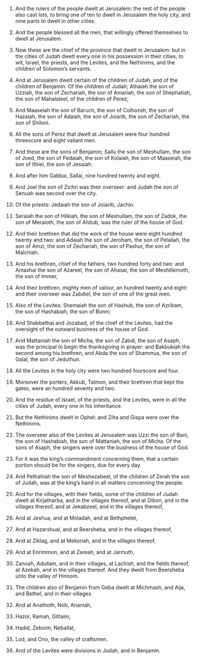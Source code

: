 1. And the rulers of the people dwelt at Jerusalem: the rest of the
people also cast lots, to bring one of ten to dwell in Jerusalem the
holy city, and nine parts to dwell in other cities.

2. And the people blessed all the men, that willingly offered
themselves to dwell at Jerusalem.

3. Now these are the chief of the province that dwelt in Jerusalem:
but in the cities of Judah dwelt every one in his possession in their
cities, to wit, Israel, the priests, and the Levites, and the
Nethinims, and the children of Solomon’s servants.

4. And at Jerusalem dwelt certain of the children of Judah, and of
the children of Benjamin. Of the children of Judah; Athaiah the son of
Uzziah, the son of Zechariah, the son of Amariah, the son of
Shephatiah, the son of Mahalaleel, of the children of Perez;

5. And
Maaseiah the son of Baruch, the son of Colhozeh, the son of Hazaiah,
the son of Adaiah, the son of Joiarib, the son of Zechariah, the son
of Shiloni.

6. All the sons of Perez that dwelt at Jerusalem were four hundred
threescore and eight valiant men.

7. And these are the sons of Benjamin; Sallu the son of Meshullam,
the son of Joed, the son of Pedaiah, the son of Kolaiah, the son of
Maaseiah, the son of Ithiel, the son of Jesaiah.

8. And after him Gabbai, Sallai, nine hundred twenty and eight.

9. And Joel the son of Zichri was their overseer: and Judah the son
of Senuah was second over the city.

10. Of the priests: Jedaiah the son of Joiarib, Jachin.

11. Seraiah the son of Hilkiah, the son of Meshullam, the son of
Zadok, the son of Meraioth, the son of Ahitub, was the ruler of the
house of God.

12. And their brethren that did the work of the house were eight
hundred twenty and two: and Adaiah the son of Jeroham, the son of
Pelaliah, the son of Amzi, the son of Zechariah, the son of Pashur,
the son of Malchiah.

13. And his brethren, chief of the fathers, two hundred forty and
two: and Amashai the son of Azareel, the son of Ahasai, the son of
Meshillemoth, the son of Immer,

14. And their brethren, mighty men
of valour, an hundred twenty and eight: and their overseer was
Zabdiel, the son of one of the great men.

15. Also of the Levites: Shemaiah the son of Hashub, the son of
Azrikam, the son of Hashabiah, the son of Bunni;

16. And Shabbethai
and Jozabad, of the chief of the Levites, had the oversight of the
outward business of the house of God.

17. And Mattaniah the son of Micha, the son of Zabdi, the son of
Asaph, was the principal to begin the thanksgiving in prayer: and
Bakbukiah the second among his brethren, and Abda the son of Shammua,
the son of Galal, the son of Jeduthun.

18. All the Levites in the holy city were two hundred fourscore and
four.

19. Moreover the porters, Akkub, Talmon, and their brethren that
kept the gates, were an hundred seventy and two.

20. And the residue of Israel, of the priests, and the Levites, were
in all the cities of Judah, every one in his inheritance.

21. But the Nethinims dwelt in Ophel: and Ziha and Gispa were over
the Nethinims.

22. The overseer also of the Levites at Jerusalem was Uzzi the son
of Bani, the son of Hashabiah, the son of Mattaniah, the son of Micha.
Of the sons of Asaph, the singers were over the business of the house
of God.

23. For it was the king’s commandment concerning them, that a
certain portion should be for the singers, due for every day.

24. And Pethahiah the son of Meshezabeel, of the children of Zerah
the son of Judah, was at the king’s hand in all matters concerning the
people.

25. And for the villages, with their fields, some of the children of
Judah dwelt at Kirjatharba, and in the villages thereof, and at Dibon,
and in the villages thereof, and at Jekabzeel, and in the villages
thereof,

26. And at Jeshua, and at Moladah, and at Bethphelet,

27. And at Hazarshual, and at Beersheba, and in the villages thereof,

28. And at Ziklag, and at Mekonah, and in the villages thereof,

29. And at Enrimmon, and at Zareah, and at Jarmuth,

30. Zanoah,
Adullam, and in their villages, at Lachish, and the fields thereof, at
Azekah, and in the villages thereof. And they dwelt from Beersheba
unto the valley of Hinnom.

31. The children also of Benjamin from Geba dwelt at Michmash, and
Aija, and Bethel, and in their villages.

32. And at Anathoth, Nob, Ananiah,

33. Hazor, Ramah, Gittaim,

34. Hadid, Zeboim, Neballat,

35. Lod, and Ono, the valley of
craftsmen.

36. And of the Levites were divisions in Judah, and in Benjamin.